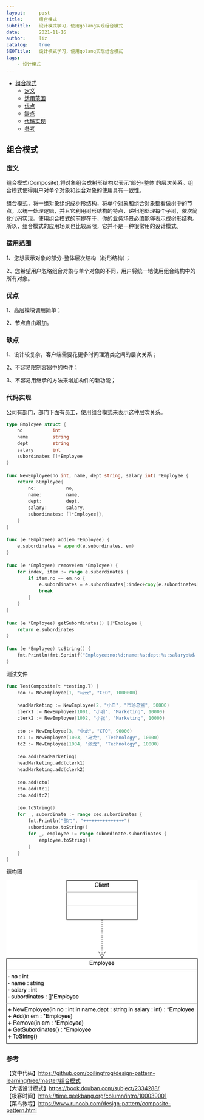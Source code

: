 ```yaml
---
layout:     post
title:      组合模式
subtitle:   设计模式学习，使用golang实现组合模式
date:       2021-11-16
author:     liz
catalog:    true
SEOTitle:   设计模式学习，使用golang实现组合模式
tags:
    - 设计模式
---
```


<!-- START doctoc generated TOC please keep comment here to allow auto update -->
<!-- DON'T EDIT THIS SECTION, INSTEAD RE-RUN doctoc TO UPDATE -->

- [组合模式](#%E7%BB%84%E5%90%88%E6%A8%A1%E5%BC%8F)
  - [定义](#%E5%AE%9A%E4%B9%89)
  - [适用范围](#%E9%80%82%E7%94%A8%E8%8C%83%E5%9B%B4)
  - [优点](#%E4%BC%98%E7%82%B9)
  - [缺点](#%E7%BC%BA%E7%82%B9)
  - [代码实现](#%E4%BB%A3%E7%A0%81%E5%AE%9E%E7%8E%B0)
  - [参考](#%E5%8F%82%E8%80%83)

<!-- END doctoc generated TOC please keep comment here to allow auto update -->

## 组合模式

### 定义

组合模式(Composite),将对象组合成树形结构以表示'部分-整体'的层次关系。组合模式使得用户对单个对象和组合对象的使用具有一致性。    

组合模式，将一组对象组织成树形结构，将单个对象和组合对象都看做树中的节点，以统一处理逻辑，并且它利用树形结构的特点，递归地处理每个子树，依次简化代码实现。使用组合模式的前提在于，你的业务场景必须能够表示成树形结构。所以，组合模式的应用场景也比较局限，它并不是一种很常用的设计模式。  

### 适用范围

 1、您想表示对象的部分-整体层次结构（树形结构）；  
 
 2、您希望用户忽略组合对象与单个对象的不同，用户将统一地使用组合结构中的所有对象。  

### 优点

1、高层模块调用简单；  
 
2、节点自由增加。  

### 缺点

1、设计较复杂，客户端需要花更多时间理清类之间的层次关系；  

2、不容易限制容器中的构件；  

3、不容易用继承的方法来增加构件的新功能；  

### 代码实现

公司有部门，部门下面有员工，使用组合模式来表示这种层次关系。   

```go
type Employee struct {
	no           int
	name         string
	dept         string
	salary       int
	subordinates []*Employee
}

func NewEmployee(no int, name, dept string, salary int) *Employee {
	return &Employee{
		no:           no,
		name:         name,
		dept:         dept,
		salary:       salary,
		subordinates: []*Employee{},
	}
}

func (e *Employee) add(em *Employee) {
	e.subordinates = append(e.subordinates, em)
}

func (e *Employee) remove(em *Employee) {
	for index, item := range e.subordinates {
		if item.no == em.no {
			e.subordinates = e.subordinates[:index+copy(e.subordinates[index:], e.subordinates[index+1:])]
			break
		}
	}
}

func (e *Employee) getSubordinates() []*Employee {
	return e.subordinates
}

func (e *Employee) toString() {
	fmt.Println(fmt.Sprintf("Employee:no:%d;name:%s;dept:%s;salary:%d。", e.no, e.name, e.dept, e.salary))
}
```

测试文件  

```go
func TestComposite(t *testing.T) {
	ceo := NewEmployee(1, "马云", "CEO", 1000000)

	headMarketing := NewEmployee(2, "小白", "市场总监", 50000)
	clerk1 := NewEmployee(1001, "小明", "Marketing", 10000)
	clerk2 := NewEmployee(1002, "小张", "Marketing", 10000)

	cto := NewEmployee(3, "小龙", "CTO", 90000)
	tc1 := NewEmployee(1003, "马龙", "Technology", 10000)
	tc2 := NewEmployee(1004, "张龙", "Technology", 10000)

	ceo.add(headMarketing)
	headMarketing.add(clerk1)
	headMarketing.add(clerk2)

	ceo.add(cto)
	cto.add(tc1)
	cto.add(tc2)

	ceo.toString()
	for _, subordinate := range ceo.subordinates {
		fmt.Println("部门", "+++++++++++++++")
		subordinate.toString()
		for _, employee := range subordinate.subordinates {
			employee.toString()
		}
	}
}
```

结构图

<img src="/img/pattern/pattern-composite.png" alt="composite" />  

### 参考

【文中代码】https://github.com/boilingfrog/design-pattern-learning/tree/master/组合模式  
【大话设计模式】https://book.douban.com/subject/2334288/  
【极客时间】https://time.geekbang.org/column/intro/100039001      
【菜鸟教程】https://www.runoob.com/design-pattern/composite-pattern.html  